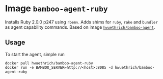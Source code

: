 # Image `bamboo-agent-ruby`

Installs Ruby 2.0.0 p247 using `rbenv`. Adds shims for `ruby`, `rake` and `bundler` 
as agent capability commands. Based on image [`hwuethrich/bamboo-agent`](../bamboo-agent).

## Usage

To start the agent, simple run

```
docker pull hwuethrich/bamboo-agent-ruby
docker run -e BAMBOO_SERVER=http://<host>:8085 -d hwuethrich/bamboo-agent-ruby
```